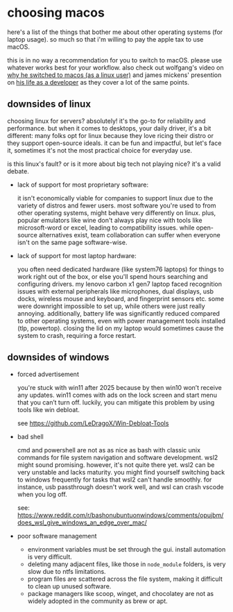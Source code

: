 # choosing macos

here's a list of the things that bother me about other operating systems (for laptop usage). so much so that i'm willing to pay the apple tax to use macOS.

this is in no way a recommendation for you to switch to macOS. please use whatever works best for your workflow. also check out wolfgang's video on [why he switched to macos (as a linux user)](https://www.youtube.com/watch?v=X0DIHlnD_S0) and james mickens' presention on [his life as a developer](https://youtu.be/7Nj9ZjwOdFQ?si=mhz86GWUVsvk6sPe&t=1009) as they cover a lot of the same points.

## downsides of linux

choosing linux for servers? absolutely! it's the go-to for reliability and performance. but when it comes to desktops, your daily driver, it's a bit different: many folks opt for linux because they love ricing their distro or they support open-source ideals. it can be fun and impactful, but let's face it, sometimes it's not the most practical choice for everyday use.

is this linux's fault? or is it more about big tech not playing nice? it's a valid debate.

- lack of support for most proprietary software:

     it isn't economically viable for companies to support linux due to the variety of distros and fewer users. most software you're used to from other operating systems, might behave very differently on linux. plus, popular emulators like wine don't always play nice with tools like microsoft-word or excel, leading to compatibility issues. while open-source alternatives exist, team collaboration can suffer when everyone isn't on the same page software-wise.

- lack of support for most laptop hardware:

     you often need dedicated hardware (like system76 laptops) for things to work right out of the box, or else you'll spend hours searching and configuring drivers. my lenovo carbon x1 gen7 laptop faced recognition issues with external peripherals like microphones, dual displays, usb docks, wireless mouse and keyboard, and fingerprint sensors etc. some were downright impossible to set up, while others were just really annoying. additionally, battery life was significantly reduced compared to other operating systems, even with power management tools installed (tlp, powertop). closing the lid on my laptop would sometimes cause the system to crash, requiring a force restart.

## downsides of windows

- forced advertisement

     you're stuck with win11 after 2025 because by then win10 won’t receive any updates. win11 comes with ads on the lock screen and start menu that you can’t turn off. luckily, you can mitigate this problem by using tools like win debloat.

     see https://github.com/LeDragoX/Win-Debloat-Tools

- bad shell

     cmd and powershell are not as as nice as bash with classic unix commands for file system navigation and software development. wsl2 might sound promising. however, it's not quite there yet. wsl2 can be very unstable and lacks maturity. you might find yourself switching back to windows frequently for tasks that wsl2 can't handle smoothly. for instance, usb passthrough doesn't work well, and wsl can crash vscode when you log off.
  
     see: https://www.reddit.com/r/bashonubuntuonwindows/comments/opujbm/does_wsl_give_windows_an_edge_over_mac/

- poor software management

   - environment variables must be set through the gui. install automation is very difficult.
   - deleting many adjacent files, like those in `node_module` folders, is very slow due to ntfs limitations.
   - program files are scattered across the file system, making it difficult to clean up unused software.
   - package managers like scoop, winget, and chocolatey are not as widely adopted in the community as brew or apt.
